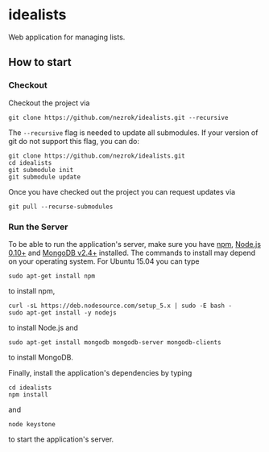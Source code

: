 # idealists
Web application for managing lists. 

## How to start

### Checkout

Checkout the project via

    git clone https://github.com/nezrok/idealists.git --recursive

The `--recursive` flag is needed to update all submodules. 
If your version of git do not support this flag, you can do:

    git clone https://github.com/nezrok/idealists.git
    cd idealists
    git submodule init
    git submodule update

Once you have checked out the project you can request updates via
    
    git pull --recurse-submodules

### Run the Server

To be able to run the application's server, make sure you have 
[npm](https://www.npmjs.com/), [Node.js 0.10+](https://nodejs.org/) and 
[MongoDB v2.4+](https://www.mongodb.org/) installed.
The commands to install may depend on your operating system. For Ubuntu 15.04 
you can type 

    sudo apt-get install npm

to install npm,

    curl -sL https://deb.nodesource.com/setup_5.x | sudo -E bash -
    sudo apt-get install -y nodejs
    
to install Node.js and

    sudo apt-get install mongodb mongodb-server mongodb-clients

to install MongoDB.

Finally, install the application's dependencies by typing

    cd idealists
    npm install

and

    node keystone

to start the application's server.
